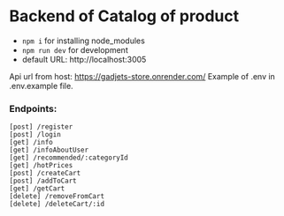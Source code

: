 # Backend of Catalog of product

- `npm i` for installing node_modules
- `npm run dev` for development
- default URL: http://localhost:3005

Api url from host: https://gadjets-store.onrender.com/
Example of .env in .env.example file.

### Endpoints:
```
[post] /register
[post] /login
[get] /info
[get] /infoAboutUser
[get] /recommended/:categoryId
[get] /hotPrices
[post] /createCart
[post] /addToCart
[get] /getCart
[delete] /removeFromCart
[delete] /deleteCart/:id
```
